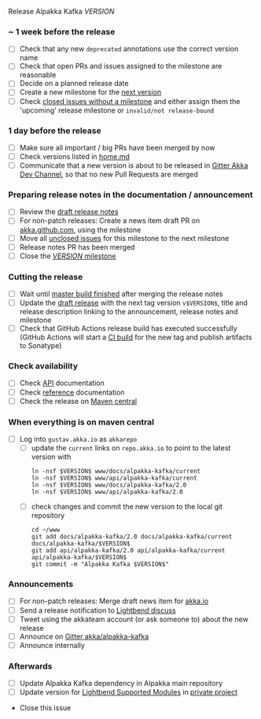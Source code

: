 Release Alpakka Kafka $VERSION$

<!--
# Release Train Issue Template for Alpakka Kafka

(Liberally copied and adopted from Scala itself https://github.com/scala/scala-dev/blob/b11cd2e4a4431de7867db6b39362bea8fa6650e7/notes/releases/template.md)

For every Alpakka Kafka release, make a copy of this file named after the release, and expand the variables.
Ideally replacing variables could become a script you can run on your local machine.

Variables to be expanded in this template:
- $VERSION$=???

Key links:
  - akka/alpakka-kafka milestone: https://github.com/akka/alpakka-kafka/milestone/?
-->
### ~ 1 week before the release

- [ ] Check that any new `deprecated` annotations use the correct version name
- [ ] Check that open PRs and issues assigned to the milestone are reasonable
- [ ] Decide on a planned release date
- [ ] Create a new milestone for the [next version](https://github.com/akka/alpakka-kafka/milestones)
- [ ] Check [closed issues without a milestone](https://github.com/akka/alpakka-kafka/issues?utf8=%E2%9C%93&q=is%3Aissue%20is%3Aclosed%20no%3Amilestone) and either assign them the 'upcoming' release milestone or `invalid/not release-bound`

### 1 day before the release

- [ ] Make sure all important / big PRs have been merged by now
- [ ] Check versions listed in [home.md](https://github.com/akka/alpakka-kafka/blob/master/docs/src/main/paradox/home.md)
- [ ] Communicate that a new version is about to be released in [Gitter Akka Dev Channel](https://gitter.im/akka/dev), so that no new Pull Requests are merged

### Preparing release notes in the documentation / announcement

- [ ] Review the [draft release notes](https://github.com/akka/alpakka-kafka/releases)
- [ ] For non-patch releases: Create a news item draft PR on [akka.github.com](https://github.com/akka/akka.github.com), using the milestone
- [ ] Move all [unclosed issues](https://github.com/akka/alpakka-kafka/issues?q=is%3Aopen+is%3Aissue+milestone%3A$VERSION$) for this milestone to the next milestone
- [ ] Release notes PR has been merged
- [ ] Close the [$VERSION$ milestone](https://github.com/akka/alpakka-kafka/milestones?direction=asc&sort=due_date)

### Cutting the release

- [ ] Wait until [master build finished](https://github.com/akka/alpakka-kafka/actions?query=branch%3Amaster) after merging the release notes 
- [ ] Update the [draft release](https://github.com/akka/alpakka-kafka/releases) with the next tag version `v$VERSION$`, title and release description linking to the announcement, release notes and milestone
- [ ] Check that GitHub Actions release build has executed successfully (GitHub Actions will start a [CI build](https://github.com/akka/alpakka-kafka/actions) for the new tag and publish artifacts to Sonatype)

### Check availability
- [ ] Check [API](https://doc.akka.io/api/alpakka-kafka/$VERSION$/) documentation
- [ ] Check [reference](https://doc.akka.io/docs/alpakka-kafka/$VERSION$/) documentation
- [ ] Check the release on [Maven central](https://repo1.maven.org/maven2/com/typesafe/akka/akka-stream-kafka_2.13/$VERSION$/)

### When everything is on maven central
- [ ] Log into `gustav.akka.io` as `akkarepo`
  - [ ] update the `current` links on `repo.akka.io` to point to the latest version with
     ```
     ln -nsf $VERSION$ www/docs/alpakka-kafka/current
     ln -nsf $VERSION$ www/api/alpakka-kafka/current
     ln -nsf $VERSION$ www/docs/alpakka-kafka/2.0
     ln -nsf $VERSION$ www/api/alpakka-kafka/2.0
     ```
  - [ ] check changes and commit the new version to the local git repository
     ```
     cd ~/www
     git add docs/alpakka-kafka/2.0 docs/alpakka-kafka/current docs/alpakka-kafka/$VERSION$
     git add api/alpakka-kafka/2.0 api/alpakka-kafka/current api/alpakka-kafka/$VERSION$
     git commit -m "Alpakka Kafka $VERSION$"
     ```
     
### Announcements
- [ ] For non-patch releases: Merge draft news item for [akka.io](https://github.com/akka/akka.github.com)
- [ ] Send a release notification to [Lightbend discuss](https://discuss.akka.io)
- [ ] Tweet using the akkateam account (or ask someone to) about the new release
- [ ] Announce on [Gitter akka/alpakka-kafka](https://gitter.im/akka/alpakka-kafka)
- [ ] Announce internally

### Afterwards
- [ ] Update Alpakka Kafka dependency in Alpakka main repository
- [ ] Update version for [Lightbend Supported Modules](https://developer.lightbend.com/docs/lightbend-platform/introduction/getting-help/build-dependencies.html#_alpakka_kafka) in [private project](https://github.com/lightbend/lightbend-platform-docs/blob/master/docs/modules/getting-help/examples/build.sbt)
- Close this issue
